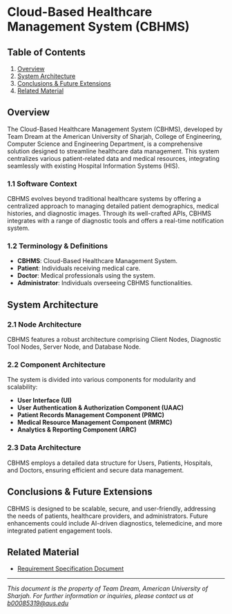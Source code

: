 # Cloud-Based Healthcare Management System (CBHMS)

## Table of Contents
1. [Overview](#overview)
2. [System Architecture](#system-architecture)
3. [Conclusions & Future Extensions](#conclusions--future-extensions)
4. [Related Material](#related-material)

## Overview
The Cloud-Based Healthcare Management System (CBHMS), developed by Team Dream at the American University of Sharjah, College of Engineering, Computer Science and Engineering Department, is a comprehensive solution designed to streamline healthcare data management. This system centralizes various patient-related data and medical resources, integrating seamlessly with existing Hospital Information Systems (HIS).

### 1.1 Software Context
CBHMS evolves beyond traditional healthcare systems by offering a centralized approach to managing detailed patient demographics, medical histories, and diagnostic images. Through its well-crafted APIs, CBHMS integrates with a range of diagnostic tools and offers a real-time notification system.

### 1.2 Terminology & Definitions
- **CBHMS**: Cloud-Based Healthcare Management System.
- **Patient**: Individuals receiving medical care.
- **Doctor**: Medical professionals using the system.
- **Administrator**: Individuals overseeing CBHMS functionalities.

## System Architecture
### 2.1 Node Architecture
CBHMS features a robust architecture comprising Client Nodes, Diagnostic Tool Nodes, Server Node, and Database Node.

### 2.2 Component Architecture
The system is divided into various components for modularity and scalability:
- **User Interface (UI)**
- **User Authentication & Authorization Component (UAAC)**
- **Patient Records Management Component (PRMC)**
- **Medical Resource Management Component (MRMC)**
- **Analytics & Reporting Component (ARC)**

### 2.3 Data Architecture
CBHMS employs a detailed data structure for Users, Patients, Hospitals, and Doctors, ensuring efficient and secure data management.

## Conclusions & Future Extensions
CBHMS is designed to be scalable, secure, and user-friendly, addressing the needs of patients, healthcare providers, and administrators. Future enhancements could include AI-driven diagnostics, telemedicine, and more integrated patient engagement tools.

## Related Material
- [Requirement Specification Document](thttps://github.com/KhumamAlzagim/AzureCloudHospital/blob/main/High-level-Design.docx)

---

*This document is the property of Team Dream, American University of Sharjah. For further information or inquiries, please contact us at b00085319@aus.edu*
